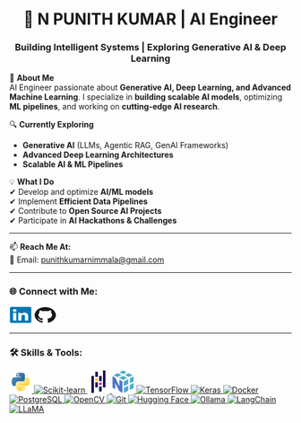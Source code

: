 <h1 align="center">🚀 N PUNITH KUMAR | AI Engineer</h1>
<h3 align="center">Building Intelligent Systems | Exploring Generative AI & Deep Learning</h3>

🌟 **About Me**  
AI Engineer passionate about **Generative AI, Deep Learning, and Advanced Machine Learning**. I specialize in **building scalable AI models**, optimizing **ML pipelines**, and working on **cutting-edge AI research**.  

🔍 **Currently Exploring**  
- **Generative AI** (LLMs, Agentic RAG, GenAI Frameworks)  
- **Advanced Deep Learning Architectures**  
- **Scalable AI & ML Pipelines**  

💡 **What I Do**  
✔ Develop and optimize **AI/ML models**  
✔ Implement **Efficient Data Pipelines**  
✔ Contribute to **Open Source AI Projects**  
✔ Participate in **AI Hackathons & Challenges**  

---

📫 **Reach Me At:**  
📧 Email: [punithkumarnimmala@gmail.com](mailto:punithkumarnimmala@gmail.com)  

---
<h3 align="left">🌐 Connect with Me:</h3>
<p align="left">
  <a href="https://linkedin.com/in/punithkumarnimmala" target="blank"><img src="https://raw.githubusercontent.com/devicons/devicon/master/icons/linkedin/linkedin-original.svg" alt="LinkedIn" height="30" width="40" /></a>
  <a href="https://github.com/punithkumar-10" target="blank"><img src="https://raw.githubusercontent.com/devicons/devicon/master/icons/github/github-original.svg" alt="GitHub" height="30" width="40" /></a>
</p>

---

<h3 align="left">🛠 Skills & Tools:</h3>
<p align="left">
  <a href="https://www.python.org" target="_blank"> <img src="https://raw.githubusercontent.com/devicons/devicon/master/icons/python/python-original.svg" alt="Python" width="40" height="40"/> </a>
  <a href="https://scikit-learn.org/" target="_blank"> <img src="https://upload.wikimedia.org/wikipedia/commons/0/05/Scikit_learn_logo_small.svg" alt="Scikit-learn" width="40" height="40"/> </a>
  <a href="https://pandas.pydata.org/" target="_blank"> <img src="https://raw.githubusercontent.com/devicons/devicon/2ae2a900d2f041da66e950e4d48052658d850630/icons/pandas/pandas-original.svg" alt="Pandas" width="40" height="40"/> </a>
  <a href="https://numpy.org/" target="_blank"> <img src="https://raw.githubusercontent.com/devicons/devicon/master/icons/numpy/numpy-original.svg" alt="NumPy" width="40" height="40"/> </a>
  <a href="https://www.tensorflow.org/" target="_blank"> <img src="https://www.vectorlogo.zone/logos/tensorflow/tensorflow-icon.svg" alt="TensorFlow" width="40" height="40"/> </a>
  <a href="https://keras.io/" target="_blank"> <img src="https://upload.wikimedia.org/wikipedia/commons/a/ae/Keras_logo.svg" alt="Keras" width="40" height="40"/> </a>
  <a href="https://www.docker.com/" target="_blank"> <img src="https://www.vectorlogo.zone/logos/docker/docker-icon.svg" alt="Docker" width="40" height="40"/> </a>
  <a href="https://www.postgresql.org/" target="_blank"> <img src="https://www.vectorlogo.zone/logos/postgresql/postgresql-icon.svg" alt="PostgreSQL" width="40" height="40"/> </a>
  <a href="https://opencv.org/" target="_blank"> <img src="https://www.vectorlogo.zone/logos/opencv/opencv-icon.svg" alt="OpenCV" width="40" height="40"/> </a>
  <a href="https://git-scm.com/" target="_blank"> <img src="https://www.vectorlogo.zone/logos/git-scm/git-scm-icon.svg" alt="Git" width="40" height="40"/> </a>
  <a href="https://huggingface.co/" target="_blank"> <img src="https://huggingface.co/front/assets/huggingface_logo-noborder.svg" alt="Hugging Face" width="40" height="40"/> </a>
  <a href="https://ollama.ai/" target="_blank"> <img src="https://ollama.com/favicon.ico" alt="Ollama" width="40" height="40"/> </a>
  <a href="https://langchain.com/" target="_blank"> <img src="https://avatars.githubusercontent.com/u/127575233?s=280&v=4" alt="LangChain" width="40" height="40"/> </a>
  <a href="https://github.com/facebookresearch/llama" target="_blank"> <img src="https://yt3.googleusercontent.com/ytc/APkrFKbOqfYmMSfFx9XwvLs18E70E3SDTVxJH1CrnBKrIw=s176-c-k-c0x00ffffff-no-rj" alt="LLaMA" width="40" height="40"/> </a>
</p>
